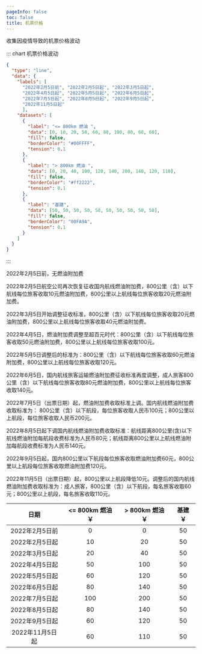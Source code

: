 ```yaml
---
pageInfo: false
toc: false
title: 机票价格
---
```


收集因疫情导致的机票价格波动

::: chart 机票价格波动

```json
{
  "type": "line",
  "data": {
    "labels": [
      "2022年2月5日前", "2022年2月5日起", "2022年3月5日起", 
      "2022年4月5日起", "2022年5月5日起", "2022年6月5日起", 
      "2022年7月5日起", "2022年8月5日起", "2022年9月5日起",
      "2022年11月5日起"
      ],
    "datasets": [
      {
        "label": "<= 800km 燃油 ",
        "data": [0, 10, 20, 50, 60, 80, 100, 80, 60, 60],
        "fill": false,
        "borderColor": "#00FFFF",
        "tension": 0.1
      },
      {
        "label": "> 800km 燃油 ",
        "data": [0, 20, 40, 100, 120, 140, 200, 140, 120, 110],
        "fill": false,
        "borderColor": "#ff2222",
        "tension": 0.1
      },
      {
        "label": "基建",
        "data": [50, 50, 50, 50, 50, 50, 50, 50, 50, 50],
        "fill": false,
        "borderColor": "00FA9A",
        "tension": 0.1
      }
    ]
  }
}
```

:::



2022年2月5日前，无燃油附加费

2022年2月5日航空公司再次恢复征收国内航线燃油附加费，800公里（含）以下航线每位旅客收取10元燃油附加费，800公里以上航线每位旅客收取20元燃油附加费。

2022年3月5日开始调整征收标准，800公里（含）以下航线每位旅客收取20元燃油附加费，800公里以上航线每位旅客收取40元燃油附加费。

2022年4月5日，燃油附加费调整至超百元时代：800公里（含）以下航线每位旅客收取50元燃油附加费，800公里以上航线每位旅客收取100元。

2022年5月5日调整后的标准为：800公里（含）以下航线每位旅客收取60元燃油附加费，800公里以上航线每位旅客收取120元。

2022年6月5日，国内航线旅客运输燃油附加费征收标准再度调整，成人旅客800公里（含）以下航线每位旅客收取80元燃油附加费，800公里以上航线每位旅客收取140元。

2022年7月5日（出票日期）起，燃油附加费收取标准上调。国内航线燃油附加费收取标准为： 800公里（含）以下航段，每位旅客收取人民币100元；800公里以上航段，每位旅客收取人民币200元。

2022年8月5日起下调国内航线燃油附加费收取标准：航线距离800公里(含)以下航线燃油附加每航段收费标准为人民币80元；航线距离800公里以上航线燃油附加每航段收费标准为人民币140元。

2022年9月5日起，国内800公里以下航段每位旅客收取燃油附加费60元，800公里以上航段每位旅客收取燃油附加费120元。

2022年11月5日（出票日期）起，800公里以上航段降低10元。调整后的国内航线燃油附加费收取标准为：成人旅客，800公里（含）以下航段，每名旅客收取60元；800公里以上航段，每名旅客收取110元。


|     日期     | <= 800km 燃油 ￥ | > 800km 燃油 ￥ | 基建 ￥ |
|:----------:|:-------------:|:------------:|:----:|
| 2022年2月5日前 |       0       |      0       |  50  |
| 2022年2月5日起 |      10       |      20      |  50  |
| 2022年3月5日起 |      20       |      40      |  50  |
| 2022年4月5日起 |      50       |     100      |  50  |
| 2022年5月5日起 |      60       |     120      |  50  |
| 2022年6月5日起 |      80       |     140      |  50  |
| 2022年7月5日起 |      100      |     200      |  50  |
| 2022年8月5日起 |      80       |     140      |  50  |
| 2022年9月5日起 |      60       |     120      |  50  |
| 2022年11月5日起 |      60       |     110      |  50  |

